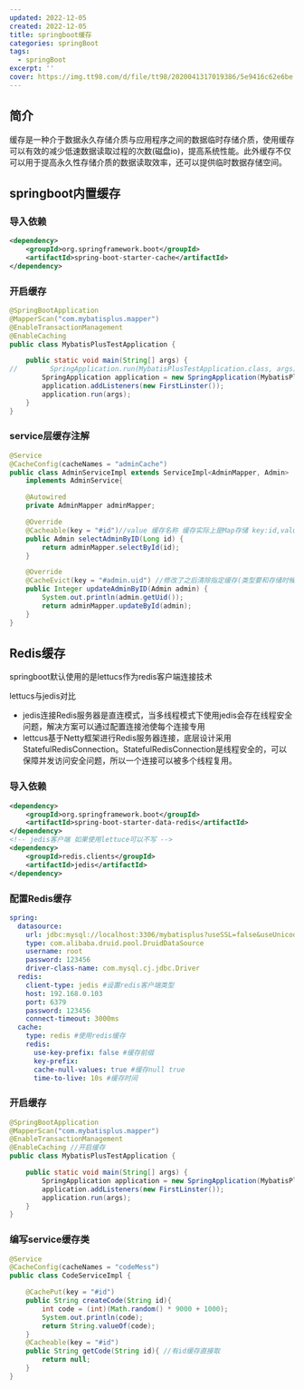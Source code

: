 ```yaml
---
updated: 2022-12-05
created: 2022-12-05
title: springboot缓存
categories: springBoot
tags:
  - springBoot
excerpt: ''
cover: https://img.tt98.com/d/file/tt98/2020041317019386/5e9416c62e6be.jpg
---
```


## 简介

缓存是一种介于数据永久存储介质与应用程序之间的数据临时存储介质，使用缓存可以有效的减少低速数据读取过程的次数(磁盘io)，提高系统性能。此外缓存不仅可以用于提高永久性存储介质的数据读取效率，还可以提供临时数据存储空间。

## springboot内置缓存

### 导入依赖

```xml
<dependency>
    <groupId>org.springframework.boot</groupId>
    <artifactId>spring-boot-starter-cache</artifactId>
</dependency>
```

### 开启缓存

```java
@SpringBootApplication
@MapperScan("com.mybatisplus.mapper")
@EnableTransactionManagement
@EnableCaching
public class MybatisPlusTestApplication {

    public static void main(String[] args) {
//        SpringApplication.run(MybatisPlusTestApplication.class, args);
        SpringApplication application = new SpringApplication(MybatisPlusTestApplication.class);
        application.addListeners(new FirstLinster());
        application.run(args);
    }
}
```

### service层缓存注解

```java
@Service
@CacheConfig(cacheNames = "adminCache")
public class AdminServiceImpl extends ServiceImpl<AdminMapper, Admin>
    implements AdminService{

    @Autowired
    private AdminMapper adminMapper;

    @Override
    @Cacheable(key = "#id")//value 缓存名称 缓存实际上是Map存储 key:id,value:查询数据
    public Admin selectAdminByID(Long id) {
        return adminMapper.selectById(id);
    }

    @Override
    @CacheEvict(key = "#admin.uid") //修改了之后清除指定缓存(类型要和存储时候一致)
    public Integer updateAdminByID(Admin admin) {
        System.out.println(admin.getUid());
        return adminMapper.updateById(admin);
    }
}
```

## Redis缓存

springboot默认使用的是lettucs作为redis客户端连接技术

lettucs与jedis对比

- jedis连接Redis服务器是直连模式，当多线程模式下使用jedis会存在线程安全问题，解决方案可以通过配置连接池使每个连接专用
- lettcus基于Netty框架进行Redis服务器连接，底层设计采用StatefulRedisConnection。StatefulRedisConnection是线程安全的，可以保障并发访问安全问题，所以一个连接可以被多个线程复用。

### 导入依赖

```xml
<dependency>
    <groupId>org.springframework.boot</groupId>
    <artifactId>spring-boot-starter-data-redis</artifactId>
</dependency>
<!-- jedis客户端 如果使用lettuce可以不写 -->
<dependency>
    <groupId>redis.clients</groupId>
    <artifactId>jedis</artifactId>
</dependency>
```

### 配置Redis缓存

```yml
spring:
  datasource:
    url: jdbc:mysql://localhost:3306/mybatisplus?useSSL=false&useUnicode=true&characterEncoding=utf-8&serverTimezone=GMT%2B8
    type: com.alibaba.druid.pool.DruidDataSource
    username: root
    password: 123456
    driver-class-name: com.mysql.cj.jdbc.Driver
  redis:
    client-type: jedis #设置redis客户端类型
    host: 192.168.0.103
    port: 6379
    password: 123456
    connect-timeout: 3000ms
  cache:
    type: redis #使用redis缓存
    redis:
      use-key-prefix: false #缓存前缀
      key-prefix:
      cache-null-values: true #缓存null true
      time-to-live: 10s #缓存时间
```

### 开启缓存

```java
@SpringBootApplication
@MapperScan("com.mybatisplus.mapper")
@EnableTransactionManagement
@EnableCaching //开启缓存
public class MybatisPlusTestApplication {

    public static void main(String[] args) {
        SpringApplication application = new SpringApplication(MybatisPlusTestApplication.class);
        application.addListeners(new FirstLinster());
        application.run(args);
    }
}
```

### 编写service缓存类

```java
@Service
@CacheConfig(cacheNames = "codeMess")
public class CodeServiceImpl {

    @CachePut(key = "#id")
    public String createCode(String id){
        int code = (int)(Math.random() * 9000 + 1000);
        System.out.println(code);
        return String.valueOf(code);
    }
    @Cacheable(key = "#id")
    public String getCode(String id){ //有id缓存直接取
        return null;
    }
}
```